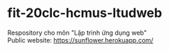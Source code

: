 # fit-20clc-hcmus-ltudweb

Respository cho môn "Lập trình ứng dụng web"\
Public website: https://sunflower.herokuapp.com/
